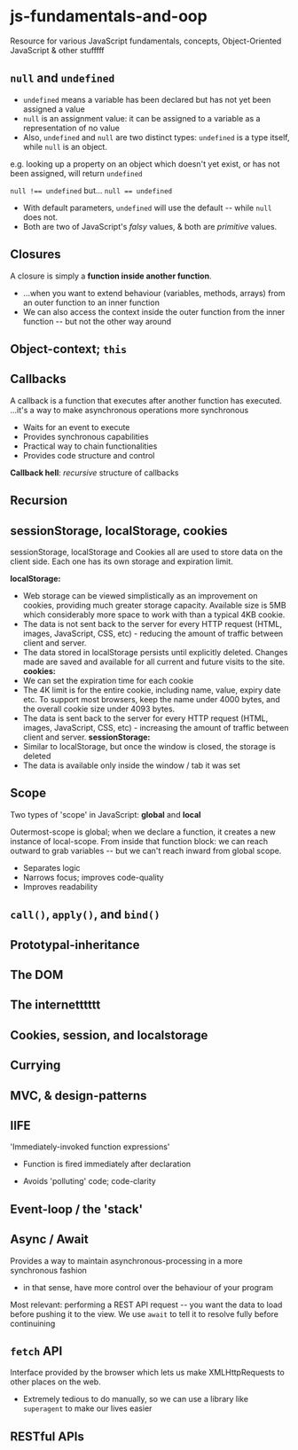# js-fundamentals-and-oop
Resource for various JavaScript fundamentals, concepts, Object-Oriented JavaScript & other stufffff

## `null` and `undefined`
* `undefined` means a variable has been declared but has not yet been assigned a value
* `null` is an assignment value: it can be assigned to a variable as a representation of no value
* Also, `undefined` and `null` are two distinct types: `undefined` is a type itself, while `null` is an object.

e.g. looking up a property on an object which doesn't yet exist, or has not been assigned, will return `undefined`

`null !== undefined`
but...
`null == undefined`

* With default parameters, `undefined` will use the default -- while `null` does not.
* Both are two of JavaScript's *falsy* values, & both are *primitive* values.

## Closures
A closure is simply a **function inside another function**.
* ...when you want to extend behaviour (variables, methods, arrays) from an outer function to an inner function
* We can also access the context inside the outer function from the inner function -- but not the other way around

## Object-context; `this`

## Callbacks
A callback is a function that executes after another function has executed.
...it's a way to make asynchronous operations more synchronous

* Waits for an event to execute
* Provides synchronous capabilities
* Practical way to chain functionalities
* Provides code structure and control

**Callback hell**: *recursive* structure of callbacks

## Recursion

## sessionStorage, localStorage, cookies
sessionStorage, localStorage and Cookies all are used to store data on the client side. Each one has its own storage and expiration limit.

**localStorage:**
* Web storage can be viewed simplistically as an improvement on cookies, providing much greater storage capacity. Available size is 5MB which considerably more space to work with than a typical 4KB cookie.
* The data is not sent back to the server for every HTTP request (HTML, images, JavaScript, CSS, etc) - reducing the amount of traffic between client and server.
* The data stored in localStorage persists until explicitly deleted. Changes made are saved and available for all current and future visits to the site.
**cookies:**
* We can set the expiration time for each cookie
* The 4K limit is for the entire cookie, including name, value, expiry date etc. To support most browsers, keep the name under 4000 bytes, and the overall cookie size under 4093 bytes.
* The data is sent back to the server for every HTTP request (HTML, images, JavaScript, CSS, etc) - increasing the amount of traffic between client and server.
**sessionStorage:**
* Similar to localStorage, but once the window is closed, the storage is deleted
* The data is available only inside the window / tab it was set

## Scope
Two types of 'scope' in JavaScript: **global** and **local**

Outermost-scope is global; when we declare a function, it creates a new instance of local-scope.
From inside that function block: we can reach outward to grab variables -- but we can't reach inward from global scope.

* Separates logic
* Narrows focus; improves code-quality
* Improves readability

## `call()`, `apply()`, and `bind()`

## Prototypal-inheritance

## The DOM

## The internetttttt 

## Cookies, session, and localstorage

## Currying

## MVC, & design-patterns

## IIFE
'Immediately-invoked function expressions'
- Function is fired immediately after declaration

- Avoids 'polluting' code; code-clarity

## Event-loop / the 'stack'

## Async / Await
Provides a way to maintain asynchronous-processing in a more synchronous fashion
* in that sense, have more control over the behaviour of your program

Most relevant: performing a REST API request -- you want the data to load before pushing it to the view. We use `await` to tell it to resolve fully before continuining

## `fetch` API
Interface provided by the browser which lets us make XMLHttpRequests to other places on the web.
* Extremely tedious to do manually, so we can use a library like `superagent` to make our lives easier

## RESTful APIs
